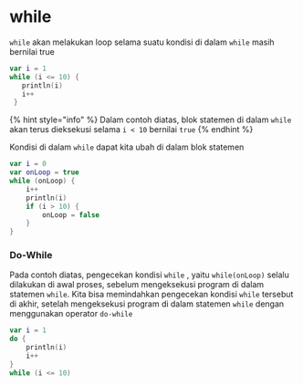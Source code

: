 # while

`while` akan melakukan loop selama suatu kondisi di dalam `while` masih bernilai true

```kotlin
var i = 1
while (i <= 10) {
   println(i)
   i++
 }
```

{% hint style="info" %}
 Dalam contoh diatas, blok statemen di dalam `while` akan terus dieksekusi selama `i < 10` bernilai `true`
{% endhint %}

Kondisi di dalam `while` dapat kita ubah di dalam blok statemen 

```kotlin
var i = 0
var onLoop = true
while (onLoop) {
    i++
    println(i)
    if (i > 10) {
        onLoop = false
    }
}
```

### Do-While

Pada contoh diatas, pengecekan kondisi `while` , yaitu `while(onLoop)` selalu dilakukan di awal proses, sebelum mengeksekusi program di dalam statemen `while`. Kita bisa memindahkan pengecekan kondisi `while` tersebut di akhir, setelah mengeksekusi program di dalam statemen `while` dengan menggunakan operator `do-while`

```kotlin
var i = 1
do {
    println(i)
    i++
}
while (i <= 10)
```



